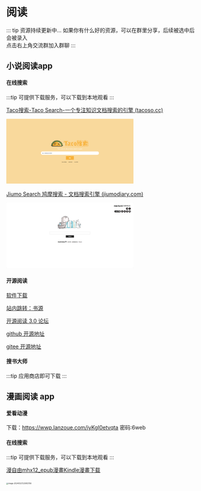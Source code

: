 # 阅读

::: tip 资源持续更新中...
如果你有什么好的资源，可以在群里分享，后续被选中后会被录入 <br>
点击右上角交流群加入群聊
:::



## 小说阅读app

#### 在线搜索

:::tip
可提供下载服务，可以下载到本地观看
:::



[Taco搜索-Taco Search-一个专注知识文档搜索的引擎 (tacoso.cc)](https://www.tacoso.cc/)

[<img src="/read/image-20240327215950221.png" alt="image-20240327215950221" style="zoom:33%;" />](https://www.tacoso.cc/)

[Jiumo Search 鸠摩搜索 - 文档搜索引擎 (jiumodiary.com)](https://www.jiumodiary.com/)

[<img src="/read/image-20240327220001422.png" alt="image-20240327220001422" style="zoom:33%;" />](https://www.jiumodiary.com/)

#### 开源阅读

[软件下载](https://www.yuque.com/legado/wiki/xz)

[站内跳转：书源](/book/booksource.md#源仓库)

[开源阅读 3.0 论坛](https://legado.cn/)

[github 开源地址](https://github.com/gedoor/legado)

[gitee 开源地址](https://gitee.com/mirrors/Legado?_from=gitee_search#%E9%98%85%E8%AF%BB30)

#### 搜书大师

:::tip
应用商店即可下载
:::

## 漫画阅读 app

#### 爱看动漫

下载：https://wwp.lanzoue.com/iyKgI0etvqta
密码:6web

#### 在线搜索

:::tip
可提供下载服务，可以下载到本地观看
:::

[漫自由mhx12_epub漫畫Kindle漫畫下载](https://www.mhx12.com/)

[<img src="/read/image-20240327220612158.png" alt="image-20240327220612158" style="zoom:33%;" />](https://www.mhx12.com/)
